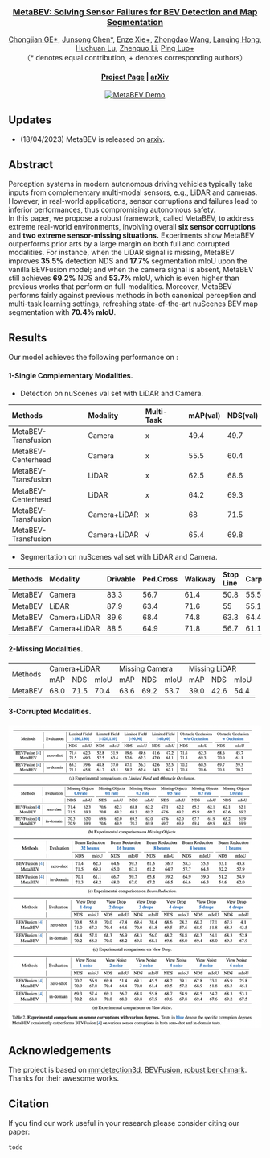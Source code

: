 <div align="center">



### **[MetaBEV: Solving Sensor Failures for BEV Detection and Map Segmentation](https://arxiv.org/abs/2110.05340)**

[Chongjian GE*](https://chongjiange.github.io/),
[Junsong Chen*](https://scholar.google.com/citations?user=p4zxPP8AAAAJ&hl=zh-CN),
[Enze Xie+](https://xieenze.github.io/),
[Zhongdao Wang](https://zhongdao.github.io/),
[Lanqing Hong](https://scholar.google.com/citations?user=2p7x6OUAAAAJ&hl=zh-CN),
[Huchuan Lu](https://scholar.google.com/citations?user=D3nE0agAAAAJ&hl=en),
[Zhenguo Li](https://scholar.google.com/citations?user=XboZC1AAAAAJ&hl=en),
[Ping Luo+](http://luoping.me/)
<br>
（* denotes equal contribution, + denotes corresponding authors）

#### [Project Page](https://chongjiange.github.io/metabev.html) |  [arXiv](https://chongjiange.github.io/metabev.html)

[![MetaBEV Demo](https://res.cloudinary.com/marcomontalbano/image/upload/v1681608647/video_to_markdown/images/youtube--TiEQpYq77Xo-c05b58ac6eb4c4700831b2b3070cd403.jpg)](https://www.youtube.com/watch?v=TiEQpYq77Xo&list=PLB9_L58NpyEWcJhnX-a09CRXp-2kNEojY&index=1 "MetaBEV Demo")
</div>



## Updates
- (18/04/2023) MetaBEV is released on [arxiv](https://chongjiange.github.io/metabev.html). 

## Abstract
Perception systems in modern autonomous driving vehicles typically take inputs from complementary multi-modal sensors, e.g., LiDAR and cameras.
However, in real-world applications, sensor corruptions and failures lead to inferior performances, thus compromising autonomous safety.
<br>
In this paper, we propose a robust framework, called MetaBEV, to address extreme real-world environments, involving overall **six sensor corruptions** and **two extreme sensor-missing situations.**
Experiments show MetaBEV outperforms prior arts by a large margin on both full and corrupted modalities.
For instance, when the LiDAR signal is missing, MetaBEV improves **35.5%** detection NDS and **17.7%** segmentation mIoU upon the vanilla BEVFusion model;
and when the camera signal is absent, MetaBEV still achieves **69.2%** NDS and **53.7%** mIoU, which is even higher than previous works that perform on full-modalities.
Moreover, MetaBEV performs fairly against previous methods in both canonical perception and multi-task learning settings, refreshing state-of-the-art nuScenes BEV map segmentation with **70.4% mIoU**.

## Results
Our model achieves the following performance on :

#### 1-Single Complementary Modalities.
- Detection on nuScenes val set with LiDAR and Camera.

|Methods|Modality|Multi-Task|mAP(val)|NDS(val)|
|:----|:----|:----|:----|:----|
|MetaBEV-Transfusion|Camera|x|49.4|49.7|
|MetaBEV-Centerhead|Camera|x|55.5|60.4|
|MetaBEV-Transfusion|LiDAR|x|62.5|68.6|
|MetaBEV-Centerhead|LiDAR|x|64.2|69.3|
|MetaBEV-Transfusion|Camera+LiDAR|x|68|71.5|
|MetaBEV-Transfusion|Camera+LiDAR|√|65.4|69.8|

- Segmentation on nuScenes val set with LiDAR and Camera.

|Methods|Modality|Drivable|Ped.Cross|Walkway|Stop Line|Carpark|Divider|Mean|
|:----|:----|:----|:----|:----|:----|:----|:----|:----|
|MetaBEV|Camera|83.3|56.7|61.4|50.8|55.5|48|59.3|
|MetaBEV|LiDAR|87.9|63.4|71.6|55|55.1|55.7|64.8|
|MetaBEV|Camera+LiDAR|89.6|68.4|74.8|63.3|64.4|61.8|70.4|
|MetaBEV|Camera+LiDAR|88.5|64.9|71.8|56.7|61.1|58.2|66.9|

#### 2-Missing Modalities.

<table>
    <tr>
        <td rowspan="2">Methods</td>
        <td colspan="3">Camera+LiDAR</td>
        <td colspan="3">Missing Camera</td>
        <td colspan="3">Missing LiDAR</td>
    </tr>
    <tr>
        <td>mAP</td>
        <td>NDS</td>
        <td>mIoU </td>
        <td>mAP</td>
        <td>NDS</td>
        <td>mIoU</td>
        <td>mAP</td>
        <td>NDS</td>
        <td>mIoU</td>
    </tr>
    <tr>
        <td>MetaBEV</td>
        <td>68.0</td>
        <td>71.5</td>
        <td>70.4</td>
        <td>63.6</td>
        <td>69.2</td>
        <td>53.7</td>
        <td>39.0</td>
        <td>42.6</td>
        <td>54.4</td>
    </tr>
</table>

#### 3-Corrupted Modalities.
![](static/corrupted.png)





## Acknowledgements
The project is based on [mmdetection3d](https://github.com/open-mmlab/mmdetection3d), [BEVFusion](https://github.com/mit-han-lab/bevfusion), [robust benchmark](https://github.com/kcyu2014/lidar-camera-robust-benchmark). Thanks for their awesome works.

## Citation
If you find our work useful in your research please consider citing our paper:
```
todo
```


